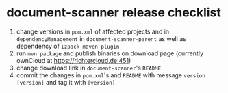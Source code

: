 # document-scanner release checklist

  1. change versions in `pom.xml` of affected projects and in `dependencyManagement` in `document-scanner-parent` as well as dependency of `izpack-maven-plugin`
  2. run `mvn package` and publish binaries on download page (currently ownCloud at https://richtercloud.de:451)
  3. change download link in `document-scanner`'s `README`
  4. commit the changes in `pom.xml`'s and `README` with message `version [version]` and tag it with `[version]`

